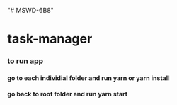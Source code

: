 "# MSWD-6B8" 

# task-manager

### to run app
#### go to each individial folder and run yarn or yarn install
#### go back to root folder and run yarn start
